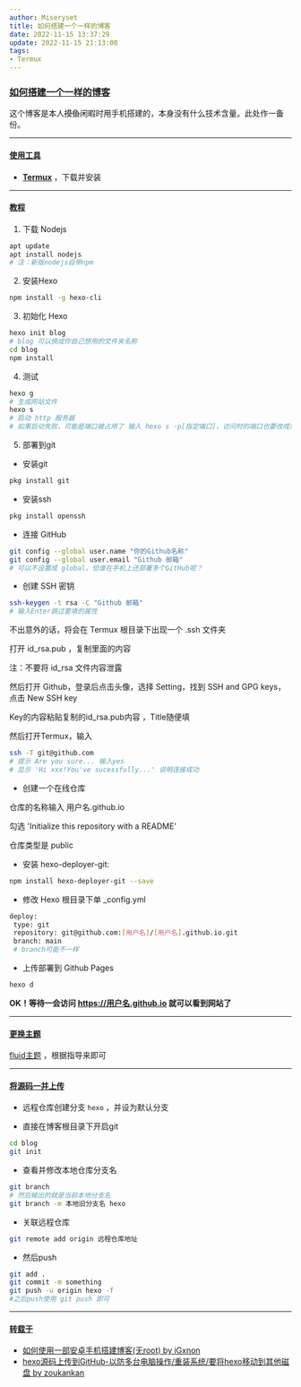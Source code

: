 ```yaml
---
author: Miseryset
title: 如何搭建一个一样的博客
date: 2022-11-15 13:37:29
update: 2022-11-15 21:13:00
tags:
- Termux
---
```

### <u>如何搭建一个一样的博客</u>
这个博客是本人~~摸鱼~~闲暇时用手机搭建的，本身没有什么技术含量。此处作一备份。
***
#### <u>使用工具</u>
- **[Termux](https://f-droid.org/packages/com.termux/)** ，下载并安装
***
#### <u>教程</u>
1. 下载 Nodejs
```bash
apt update
apt install nodejs
# 注：新版nodejs自带npm
```
2. 安装Hexo
```bash
npm install -g hexo-cli
```

3. 初始化 Hexo
```bash
hexo init blog
# blog 可以换成你自己想用的文件夹名称
cd blog
npm install
```
4. 测试
```bash
hexo g
# 生成网站文件
hexo s
# 启动 http 服务器
# 如果启动失败，可能是端口被占用了 输入 hexo s -p[指定端口]，访问时的端口也要改成对应端口
```
5. 部署到git

- 安装git
```bash
pkg install git
```

- 安装ssh
```bash
pkg install openssh
```

- 连接 GitHub
```bash
git config --global user.name "你的Github名称"
git config --global user.email "Github 邮箱"
# 可以不设置成 global，但谁在手机上还部署多个GitHub呢？
```
- 创建 SSH 密钥

```bash
ssh-keygen -t rsa -C "Github 邮箱"
# 输入Enter跳过要填的属性
```
不出意外的话，将会在 Termux 根目录下出现一个  .ssh 文件夹

打开 id_rsa.pub ，复制里面的内容

注：不要将 id_rsa 文件内容泄露

然后打开 Github，登录后点击头像，选择 Setting，找到 SSH and GPG keys，点击 New SSH key

Key的内容粘贴复制的id_rsa.pub内容 ，Title随便填

然后打开Termux，输入

```bash
ssh -T git@github.com
# 提示 Are you sure... 输入yes
# 显示 'Hi xxx!You've sucessfully...' 说明连接成功
```
- 创建一个在线仓库

仓库的名称输入 用户名.github.io

勾选 'Initialize this repository with a README'

仓库类型是 public

- 安装 hexo-deployer-git:
```bash
npm install hexo-deployer-git --save
```

- 修改 Hexo 根目录下单 _config.yml
```bash
deploy:
 type: git
 repository: git@github.com:[用户名]/[用户名].github.io.git
 branch: main
 # branch可能不一样
```
- 上传部署到 Github Pages
```bash
hexo d
```

**OK！等待一会访问 https://用户名.github.io 就可以看到网站了**
***
#### <u>更换主题</u>
[fluid主题](https://github.com/fluid-dev/hexo-theme-fluid) ，根据指导来即可
***
#### <u>将源码一并上传</u>

- 远程仓库创建分支 `hexo` ，并设为默认分支

- 直接在博客根目录下开启git
```bash
cd blog
git init
```
- 查看并修改本地仓库分支名
```bash
git branch
# 然后输出的就是当前本地分支名
git branch -m 本地旧分支名 hexo
```
- 关联远程仓库
```bash
git remote add origin 远程仓库地址
```

- 然后push
```bash
git add .
git commit -m something
git push -u origin hexo -f
#之后push使用 git push 即可
```
***
#### <u>转载于</u>
- [如何使用一部安卓手机搭建博客(无root\) by iGxnon](https://www.jianshu.com/p/f7177c342f94)
- [hexo源码上传到GitHub-以防多台电脑操作/重装系统/要将hexo移动到其他磁盘 by zoukankan](http://t.zoukankan.com/wy0526-p-13066869.html)